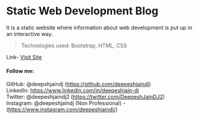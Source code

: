 # Static Web Development Blog

It is a static website where information about web development is put up in an interactive way.

> Technologies used: Bootstrap, HTML, CSS

Link- [Visit Site](https://deepeshjaindj.github.io/webdev.github.io/)

#### Follow me:
GitHub: @deepshjaindj (https://github.com/deepeshjaindj) <br>
LinkedIn: https://www.linkedin.com/in/deepeshjain-dj <br>
Twitter: @deepeshjaindj2 (https://twitter.com/DeepeshJainDJ2) <br>
Instagram: @deepeshjaindj (Non Professional) - (https://www.instagram.com/deepeshjaindj/)

